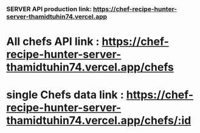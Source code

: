 ### SERVER API production link: https://chef-recipe-hunter-server-thamidtuhin74.vercel.app

# All chefs API link : https://chef-recipe-hunter-server-thamidtuhin74.vercel.app/chefs

# single Chefs data link : https://chef-recipe-hunter-server-thamidtuhin74.vercel.app/chefs/:id
